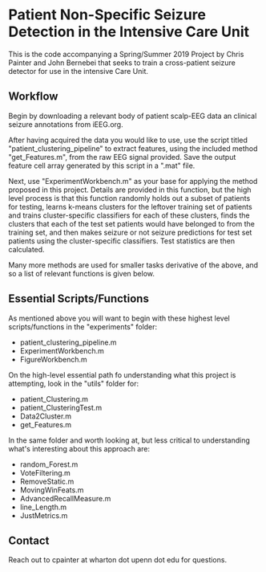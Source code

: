 # Patient Non-Specific Seizure Detection in the Intensive Care Unit

This is the code accompanying a Spring/Summer 2019 Project by Chris Painter and John Bernebei that seeks to train a cross-patient seizure detector for use in the intensive Care Unit.

## Workflow

Begin by downloading a relevant body of patient scalp-EEG data an clinical seizure annotations from iEEG.org. 

After having acquired the data you would like to use, use the script titled "patient_clustering_pipeline" to extract features, using the included method "get_Features.m", from the raw EEG signal provided. Save the output feature cell array generated by this script in a ".mat" file.

Next, use "ExperimentWorkbench.m" as your base for applying the method proposed in this project. Details are provided in this function, but the high level process is that this function randomly holds out a subset of patients for testing, learns k-means clusters for the leftover training set of patients and trains cluster-specific classifiers for each of these clusters, finds the clusters that each of the test set patients would have belonged to from the training set, and then makes seizure or not seizure predictions for test set patients using the cluster-specific classifiers. Test statistics are then calculated.

Many more methods are used for smaller tasks derivative of the above, and so a list of relevant functions is given below.

## Essential Scripts/Functions

As mentioned above you will want to begin with these highest level scripts/functions in the "experiments" folder: 
- patient_clustering_pipeline.m
- ExperimentWorkbench.m
- FigureWorkbench.m

On the high-level essential path fo understanding what this project is attempting, look in the "utils" folder for:
- patient_Clustering.m
- patient_ClusteringTest.m
- Data2Cluster.m
- get_Features.m

In the same folder and worth looking at, but less critical to understanding what's interesting about this approach are:
- random_Forest.m
- VoteFiltering.m
- RemoveStatic.m
- MovingWinFeats.m
- AdvancedRecallMeasure.m
- line_Length.m
- JustMetrics.m


## Contact

Reach out to cpainter at wharton dot upenn dot edu for questions.
